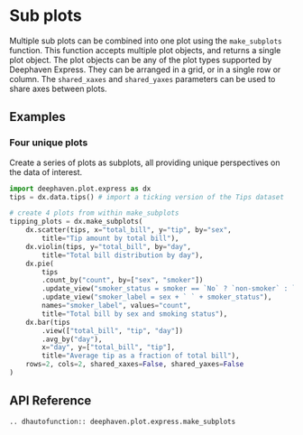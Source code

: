 # Sub plots

Multiple sub plots can be combined into one plot using the `make_subplots` function. This function accepts multiple plot objects, and returns a single plot object. The plot objects can be any of the plot types supported by Deephaven Express. They can be arranged in a grid, or in a single row or column. The `shared_xaxes` and `shared_yaxes` parameters can be used to share axes between plots.

## Examples

### Four unique plots

Create a series of plots as subplots, all providing unique perspectives on the data of interest.

```python order=tipping_plots,tips
import deephaven.plot.express as dx
tips = dx.data.tips() # import a ticking version of the Tips dataset

# create 4 plots from within make_subplots
tipping_plots = dx.make_subplots(
    dx.scatter(tips, x="total_bill", y="tip", by="sex",
        title="Tip amount by total bill"),
    dx.violin(tips, y="total_bill", by="day",
        title="Total bill distribution by day"),
    dx.pie(
        tips
        .count_by("count", by=["sex", "smoker"])
        .update_view("smoker_status = smoker == `No` ? `non-smoker` : `smoker`")
        .update_view("smoker_label = sex + ` ` + smoker_status"),
        names="smoker_label", values="count",
        title="Total bill by sex and smoking status"),
    dx.bar(tips
        .view(["total_bill", "tip", "day"])
        .avg_by("day"),
        x="day", y=["total_bill", "tip"],
        title="Average tip as a fraction of total bill"),
    rows=2, cols=2, shared_xaxes=False, shared_yaxes=False
)
```

## API Reference
```{eval-rst}
.. dhautofunction:: deephaven.plot.express.make_subplots
```